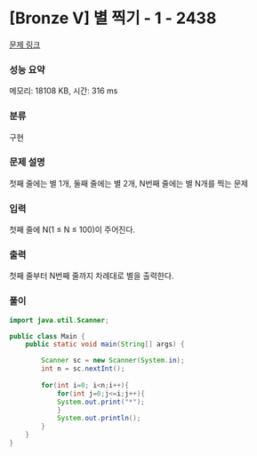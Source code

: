 # [Bronze V] 별 찍기 - 1 - 2438 

[문제 링크](https://www.acmicpc.net/problem/2438) 

### 성능 요약

메모리: 18108 KB, 시간: 316 ms

### 분류

구현

### 문제 설명

<p>첫째 줄에는 별 1개, 둘째 줄에는 별 2개, N번째 줄에는 별 N개를 찍는 문제</p>

### 입력 

 <p>첫째 줄에 N(1 ≤ N ≤ 100)이 주어진다.</p>

### 출력 

 <p>첫째 줄부터 N번째 줄까지 차례대로 별을 출력한다.</p>

### 풀이
```java
import java.util.Scanner;

public class Main {
	public static void main(String[] args) {

		Scanner sc = new Scanner(System.in);
		int n = sc.nextInt();
		
		for(int i=0; i<n;i++){
		    for(int j=0;j<=i;j++){
			System.out.print("*");
		    }
		    System.out.println();
		}
	}
}
```
